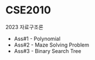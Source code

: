 # CSE2010
2023 자료구조론
- Ass#1 - Polynomial
- Ass#2 - Maze Solving Problem
- Ass#3 - Binary Search Tree
